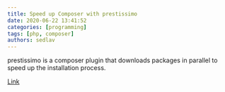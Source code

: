 ```yaml
---
title: Speed up Composer with prestissimo
date: 2020-06-22 13:41:52
categories: [programming]
tags: [php, composer]
authors: sedlav
---
```


prestissimo is a composer plugin that downloads packages in parallel to speed up the installation process.

[Link](https://dotdev.co/speed-up-composer-with-prestissimo/)
